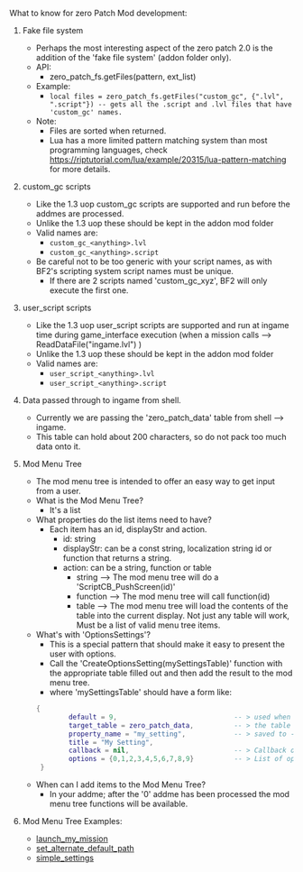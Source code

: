 What to know for zero Patch Mod development:

1. Fake file system
	+ Perhaps the most interesting aspect of the zero patch 2.0 is the addition of the 'fake file system' (addon folder only).
	+ API: 
		- zero_patch_fs.getFiles(pattern, ext_list)
	+ Example:
		- ```local files = zero_patch_fs.getFiles("custom_gc", {".lvl", ".script"}) -- gets all the .script and .lvl files that have 'custom_gc' names.```
	+ Note:
		- Files are sorted when returned.
		- Lua has a more limited pattern matching system than most programming languages, 
			check https://riptutorial.com/lua/example/20315/lua-pattern-matching for more details.

2.  custom_gc scripts
	+ Like the 1.3 uop custom_gc scripts are supported and run before the addmes are processed.
	+ Unlike the 1.3 uop these should be kept in the addon mod folder
	+ Valid names are:
		- ```custom_gc_<anything>.lvl```
		- ```custom_gc_<anything>.script```
	+ Be careful not to be too generic with your script names, as with BF2's scripting system script names must be unique.
		- If there are 2 scripts named 'custom_gc_xyz', BF2 will only execute the first one.
3. user_script scripts
	+ Like the 1.3 uop user_script scripts are supported and run at ingame time during game_interface execution 
		(when a mission calls --> ReadDataFile("ingame.lvl") )
	+ Unlike the 1.3 uop these should be kept in the addon mod folder
	+ Valid names are:
		- ```user_script_<anything>.lvl```
		- ```user_script_<anything>.script```

4. Data passed through to ingame from shell.
	+ Currently we are passing the 'zero_patch_data' table from shell --> ingame.
	+ This table can hold about 200 characters, so do not pack too much data onto it.
	
5. Mod Menu Tree
	+ The mod menu tree is intended to offer an easy way to get input from a user.
	+ What is the Mod Menu Tree?
		- It's a list
	+ What properties do the list items need to have?
		- Each item has an id, displayStr and action.
			+ id: string 
			+ displayStr:  can be a const string, localization string id or function that returns a string.
			+ action: can be a string, function or table
				- string   --> The mod menu tree will do a 'ScriptCB_PushScreen(id)' 
				- function --> The mod menu tree will call function(id)
				- table    --> The mod menu tree will load the contents of the table into the current display.
								Not just any table will work, Must be a list of valid menu tree items.
	+ What's with 'OptionsSettings'?
		- This is a special pattern that should make it easy to present the user with options.
		- Call the 'CreateOptionsSetting(mySettingsTable)' function with the appropriate table filled out and then add the result 
		  to the mod menu tree.
		- where 'mySettingsTable' should have a form like: 
		```LUA
		{
				default = 9,                             -- > used when target_table[property_name] is nil
				target_table = zero_patch_data,          -- > the table we'll set the data on
				property_name = "my_setting",            -- > saved to --> target_table.my_setting
				title = "My Setting",
				callback = nil,                          -- > Callback once the data is set
				options = {0,1,2,3,4,5,6,7,8,9}          -- > List of options to show
		 } 
		 ```
	+ When can I add items to the Mod Menu Tree?
		- In your addme; after the '0' addme has been processed the mod menu tree functions will be available.
6. Mod Menu Tree Examples:
	+ [launch_my_mission](https://github.com/Gametoast/ClassicCollectionModPatch/tree/master/documentation/mod_menu_tree_examples/launch_my_mission)
	+ [set_alternate_default_path](https://github.com/Gametoast/ClassicCollectionModPatch/tree/master/documentation/mod_menu_tree_examples/set_alternate_default_path)
	+ [simple_settings](https://github.com/Gametoast/ClassicCollectionModPatch/tree/master/documentation/mod_menu_tree_examples/simple_settings)
	
